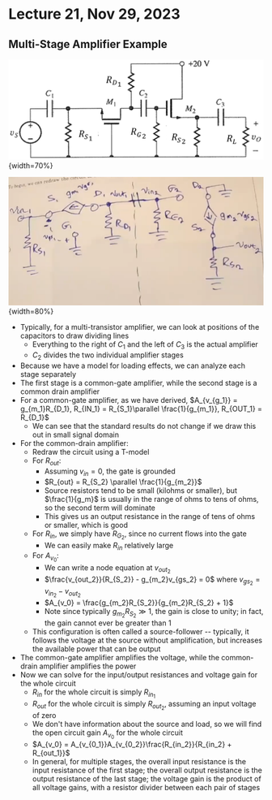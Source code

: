 # Lecture 21, Nov 29, 2023

## Multi-Stage Amplifier Example

![Multi-stage amplifier.](imgs/lec21_1.png){width=70%}

![Amplifier in small signal domain.](imgs/lec22_1.png){width=80%}

* Typically, for a multi-transistor amplifier, we can look at positions of the capacitors to draw dividing lines
	* Everything to the right of $C_1$ and the left of $C_3$ is the actual amplifier
	* $C_2$ divides the two individual amplifier stages
* Because we have a model for loading effects, we can analyze each stage separately
* The first stage is a common-gate amplifier, while the second stage is a common drain amplifier
* For a common-gate amplifier, as we have derived, $A_{v_{g_1}} = g_{m_1}R_{D_1}, R_{IN_1} = R_{S_1}\parallel \frac{1}{g_{m_1}}, R_{OUT_1} = R_{D_1}$
	* We can see that the standard results do not change if we draw this out in small signal domain
* For the common-drain amplifier:
	* Redraw the circuit using a T-model
	* For $R_{out}$:
		* Assuming $v_{in} = 0$, the gate is grounded
		* $R_{out} = R_{S_2} \parallel \frac{1}{g_{m_2}}$
		* Source resistors tend to be small (kilohms or smaller), but $\frac{1}{g_m}$ is usually in the range of ohms to tens of ohms, so the second term will dominate
		* This gives us an output resistance in the range of tens of ohms or smaller, which is good
	* For $R_{in}$, we simply have $R_{G_2}$, since no current flows into the gate
		* We can easily make $R_{in}$ relatively large
	* For $A_{v_0}$:
		* We can write a node equation at $v_{out_2}$
		* $\frac{v_{out_2}}{R_{S_2}} - g_{m_2}v_{gs_2} = 0$ where $v_{gs_2} = v_{in_2} - v_{out_2}$
		* $A_{v_0} = \frac{g_{m_2}R_{S_2}}{g_{m_2}R_{S_2} + 1}$
		* Note since typically $g_{m_2}R_{S_2} \gg 1$, the gain is close to unity; in fact, the gain cannot ever be greater than 1
	* This configuration is often called a source-follower -- typically, it follows the voltage at the source without amplification, but increases the available power that can be output
* The common-gate amplifier amplifies the voltage, while the common-drain amplifier amplifies the power
* Now we can solve for the input/output resistances and voltage gain for the whole circuit
	* $R_{in}$ for the whole circuit is simply $R_{in_1}$
	* $R_{out}$ for the whole circuit is simply $R_{out_2}$, assuming an input voltage of zero
	* We don't have information about the source and load, so we will find the open circuit gain $A_{v_0}$ for the whole circuit
	* $A_{v_0} = A_{v_{0_1}}A_{v_{0_2}}\frac{R_{in_2}}{R_{in_2} + R_{out_1}}$
	* In general, for multiple stages, the overall input resistance is the input resistance of the first stage; the overall output resistance is the output resistance of the last stage; the voltage gain is the product of all voltage gains, with a resistor divider between each pair of stages

